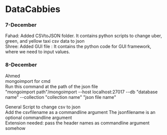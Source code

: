 # DataCabbies

### 7-December <br />

Fahad: Added CSVtoJSON folder. It contains python scripts to change uber, green, and yellow taxi csv data to json <br />
Shree: Added GUI file : It contains the python code for GUI framework, where we need to input values. <br />

### 8-December <br />

Ahmed <br />
mongoimport for cmd <br />
Run this command at the path of the json file <br />
"mongoimport path"/mongoimport --host localhost:27017 --db "database name" --collection "collection name" "json file name" <br />

General Script to change csv to json <br />
Add the csvfilename as a commandline argument 
The jsonfilename is an optional commandline argument <br />
Extension needed: pass the header names as commandline argument somehow <br />


